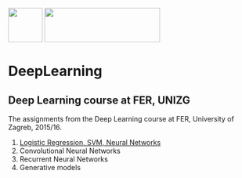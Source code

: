 <img src="https://avatars2.githubusercontent.com/u/15658638?v=4&s=400" height=70 width="70">  <img src="https://jdrch.files.wordpress.com/2013/04/python_logo_and_wordmark-svg.png" height=70 width="236">                 

# DeepLearning
## Deep Learning course at FER, UNIZG

The assignments from the Deep Learning course at FER, University of Zagreb, 2015/16.

  1. [Logistic Regression, SVM, Neural Networks](https://github.com/lukanovak93/DeepLearning/tree/master/lab_1)
  2. Convolutional Neural Networks
  3. Recurrent Neural Networks
  4. Generative models
